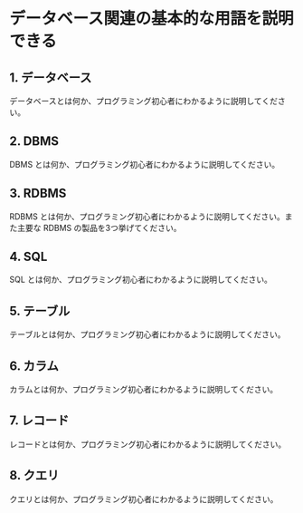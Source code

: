 # データベース関連の基本的な用語を説明できる

## 1. データベース

データベースとは何か、プログラミング初心者にわかるように説明してください。

## 2. DBMS

DBMS とは何か、プログラミング初心者にわかるように説明してください。

## 3. RDBMS

RDBMS とは何か、プログラミング初心者にわかるように説明してください。また主要な RDBMS の製品を3つ挙げてください。

## 4. SQL

SQL とは何か、プログラミング初心者にわかるように説明してください。

## 5. テーブル

テーブルとは何か、プログラミング初心者にわかるように説明してください。

## 6. カラム

カラムとは何か、プログラミング初心者にわかるように説明してください。

## 7. レコード

レコードとは何か、プログラミング初心者にわかるように説明してください。

## 8. クエリ

クエリとは何か、プログラミング初心者にわかるように説明してください。
